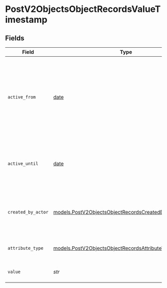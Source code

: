 # PostV2ObjectsObjectRecordsValueTimestamp


## Fields

| Field                                                                                                                       | Type                                                                                                                        | Required                                                                                                                    | Description                                                                                                                 | Example                                                                                                                     |
| --------------------------------------------------------------------------------------------------------------------------- | --------------------------------------------------------------------------------------------------------------------------- | --------------------------------------------------------------------------------------------------------------------------- | --------------------------------------------------------------------------------------------------------------------------- | --------------------------------------------------------------------------------------------------------------------------- |
| `active_from`                                                                                                               | [date](https://docs.python.org/3/library/datetime.html#date-objects)                                                        | :heavy_check_mark:                                                                                                          | The point in time at which this value was made "active". `active_from` can be considered roughly analogous to `created_at`. | 2023-01-01T15:00:00.000000000Z                                                                                              |
| `active_until`                                                                                                              | [date](https://docs.python.org/3/library/datetime.html#date-objects)                                                        | :heavy_check_mark:                                                                                                          | The point in time at which this value was deactivated. If `null`, the value is active.                                      | 2023-01-01T15:00:00.000000000Z                                                                                              |
| `created_by_actor`                                                                                                          | [models.PostV2ObjectsObjectRecordsCreatedByActor17](../models/postv2objectsobjectrecordscreatedbyactor17.md)                | :heavy_check_mark:                                                                                                          | The actor that created this value.                                                                                          | {<br/>"type": "workspace-member",<br/>"id": "50cf242c-7fa3-4cad-87d0-75b1af71c57b"<br/>}                                    |
| `attribute_type`                                                                                                            | [models.PostV2ObjectsObjectRecordsAttributeTypeTimestamp](../models/postv2objectsobjectrecordsattributetypetimestamp.md)    | :heavy_check_mark:                                                                                                          | The attribute type of the value.                                                                                            | timestamp                                                                                                                   |
| `value`                                                                                                                     | *str*                                                                                                                       | :heavy_check_mark:                                                                                                          | A timestamp string value                                                                                                    | timestamp_string_value                                                                                                      |
